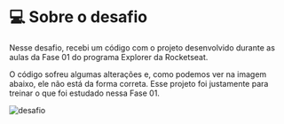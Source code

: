 # 💻 Sobre o desafio

Nesse desafio, recebi um código com o projeto desenvolvido durante as aulas da Fase 01 do programa Explorer da Rocketseat.

O código sofreu algumas alterações e, como podemos ver na imagem abaixo, ele não está da forma correta. Esse projeto foi justamente para treinar o que foi estudado nessa Fase 01.

![desafio](https://efficient-sloth-d85.notion.site/image/https%3A%2F%2Fs3-us-west-2.amazonaws.com%2Fsecure.notion-static.com%2Fa29a32b1-069e-4e79-af05-d69f772bccb5%2FUntitled.png?table=block&id=8f89f434-cf5e-47a9-8612-c55e35452cfd&spaceId=08f749ff-d06d-49a8-a488-9846e081b224&width=2000&userId=&cache=v2)
